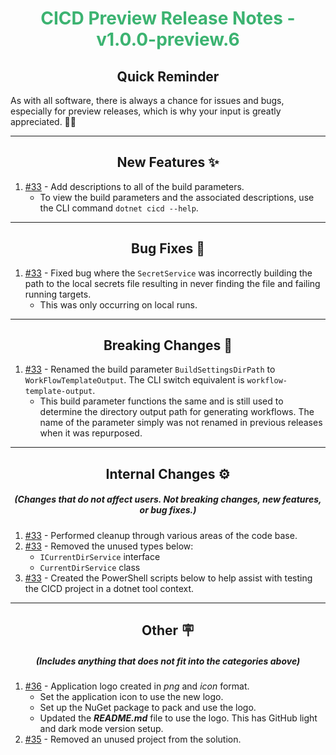 <h1 align="center" style='color:mediumseagreen;font-weight:bold'>
    CICD Preview Release Notes - v1.0.0-preview.6
</h1>

<h2 align="center" style='font-weight:bold'>Quick Reminder</h2>

<div algn="center">

As with all software, there is always a chance for issues and bugs, especially for preview releases, which is why your input is greatly appreciated. 🙏🏼
</div>

---

<h2 style="font-weight:bold" align="center">New Features ✨</h2>

1. [#33](https://github.com/KinsonDigital/CICD/issues/33) - Add descriptions to all of the build parameters.
   - To view the build parameters and the associated descriptions, use the CLI command `dotnet cicd --help`.

---

<h2 style="font-weight:bold" align="center">Bug Fixes 🐛</h2>

1. [#33](https://github.com/KinsonDigital/CICD/issues/33) - Fixed bug where the `SecretService` was incorrectly building the path to the local secrets file resulting in never finding the file and failing running targets.
   - This was only occurring on local runs.

---

<h2 style="font-weight:bold" align="center">Breaking Changes 🧨</h2>

1. [#33](https://github.com/KinsonDigital/CICD/issues/33) - Renamed the build parameter `BuildSettingsDirPath` to `WorkFlowTemplateOutput`. The CLI switch equivalent is `workflow-template-output`.
   - This build parameter functions the same and is still used to determine the directory output path for generating workflows.  The name of the parameter simply was not renamed in previous releases when it was repurposed.

---

<h2 style="font-weight:bold" align="center">Internal Changes ⚙️</h2>
<h5 align="center">(Changes that do not affect users.  Not breaking changes, new features, or bug fixes.)</h5>

1. [#33](https://github.com/KinsonDigital/CICD/issues/33) - Performed cleanup through various areas of the code base.
2. [#33](https://github.com/KinsonDigital/CICD/issues/33) - Removed the unused types below:
   - `ICurrentDirService` interface
   - `CurrentDirService` class
3. [#33](https://github.com/KinsonDigital/CICD/issues/33) - Created the PowerShell scripts below to help assist with testing the CICD project in a dotnet tool context.

---

<h2 style="font-weight:bold" align="center">Other 🪧</h2>
<h5 align="center">(Includes anything that does not fit into the categories above)</h5>

1. [#36](https://github.com/KinsonDigital/CICD/issues/36) - Application logo created in _png_ and _icon_ format.
   - Set the application icon to use the new logo.
   - Set up the NuGet package to pack and use the logo.
   - Updated the _**README.md**_ file to use the logo.  This has GitHub light and dark mode version setup.
2. [#35](https://github.com/KinsonDigital/CICD/issues/35) - Removed an unused project from the solution.
